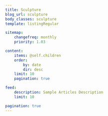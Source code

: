 ```yaml
---
title: Sculpture
blog_url: sculpture
body_classes: sculpture
template: listingRegular

sitemap:
    changefreq: monthly
    priority: 1.03

content:
    items: @self.children
    order:
        by: date
        dir: desc
    limit: 10
    pagination: true

feed:
    description: Sample Articles Description
    limit: 10

pagination: true
---
```

